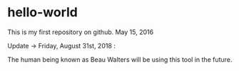 # hello-world
This is my first repository on github. May 15, 2016

Update -> Friday, August 31st, 2018 :

The human being known as Beau Walters will be using this tool in the future.
